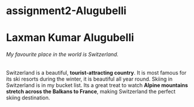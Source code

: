 # assignment2-Alugubelli
# Laxman Kumar Alugubelli
###### My favourite place in the world is Switzerland.
Switzerland is a beautiful, **tourist-attracting country**. It is most famous for its ski resorts during the winter, it is beautiful all year round. Skiing in Switzerland is in my bucket list. Its a great treat to watch **Alpine mountains stretch across the Balkans to France**, making Switzerland the perfect skiing destination.